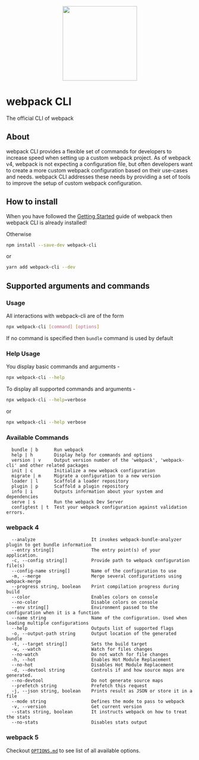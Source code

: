<div align="center">
    <a href="https://github.com/webpack/webpack-cli">
        <img width="200" height="200" src="https://webpack.js.org/assets/icon-square-big.svg">
    </a>
</div>

# webpack CLI

The official CLI of webpack

## About

webpack CLI provides a flexible set of commands for developers to increase speed when setting up a custom webpack project. As of webpack v4, webpack is not expecting a configuration file, but often developers want to create a more custom webpack configuration based on their use-cases and needs. webpack CLI addresses these needs by providing a set of tools to improve the setup of custom webpack configuration.

## How to install

When you have followed the [Getting Started](https://webpack.js.org/guides/getting-started/) guide of webpack then webpack CLI is already installed!

Otherwise

```bash
npm install --save-dev webpack-cli
```

or

```bash
yarn add webpack-cli --dev
```

## Supported arguments and commands

### Usage

All interactions with webpack-cli are of the form

```bash
npx webpack-cli [command] [options]
```

If no command is specified then `bundle` command is used by default

### Help Usage

You display basic commands and arguments -

```bash
npx webpack-cli --help
```

To display all supported commands and arguments -

```bash
npx webpack-cli --help=verbose
```

or

```bash
npx webpack-cli --help verbose
```

### Available Commands

```
  bundle | b      Run webpack
  help | h        Display help for commands and options
  version | v     Output version number of the 'webpack', 'webpack-cli' and other related packages
  init | c        Initialize a new webpack configuration
  migrate | m     Migrate a configuration to a new version
  loader | l      Scaffold a loader repository
  plugin | p      Scaffold a plugin repository
  info | i        Outputs information about your system and dependencies
  serve | s       Run the webpack Dev Server
  configtest | t  Test your webpack configuration against validation errors.
```

### webpack 4

```
  --analyze                     It invokes webpack-bundle-analyzer plugin to get bundle information
  --entry string[]              The entry point(s) of your application.
  -c, --config string[]         Provide path to webpack configuration file(s)
  --config-name string[]        Name of the configuration to use
  -m, --merge                   Merge several configurations using webpack-merge
  --progress string, boolean    Print compilation progress during build
  --color                       Enables colors on console
  --no-color                    Disable colors on console
  --env string[]                Environment passed to the configuration when it is a function
  --name string                 Name of the configuration. Used when loading multiple configurations
  --help                        Outputs list of supported flags
  -o, --output-path string      Output location of the generated bundle
  -t, --target string[]         Sets the build target
  -w, --watch                   Watch for files changes
  --no-watch                    Do not watch for file changes
  -h, --hot                     Enables Hot Module Replacement
  --no-hot                      Disables Hot Module Replacement
  -d, --devtool string          Controls if and how source maps are generated.
  --no-devtool                  Do not generate source maps
  --prefetch string             Prefetch this request
  -j, --json string, boolean    Prints result as JSON or store it in a file
  --mode string                 Defines the mode to pass to webpack
  -v, --version                 Get current version
  --stats string, boolean       It instructs webpack on how to treat the stats
  --no-stats                    Disables stats output
```

### webpack 5

Checkout [`OPTIONS.md`](../../OPTIONS.md) to see list of all available options.
